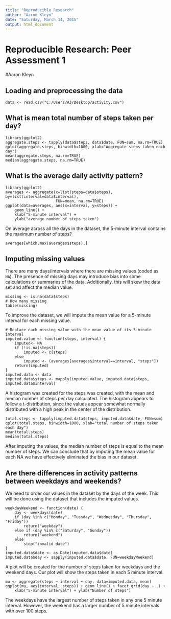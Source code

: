 ```yaml
---
title: "Reproducible Research"
author: "Aaron Kleyn"
date: "Saturday, March 14, 2015"
output: html_document
---
```

# Reproducible Research: Peer Assessment 1
#Aaron Kleyn

## Loading and preprocessing the data
```{r loaddata}
data <- read.csv("C:/Users/AJ/Desktop/activity.csv")
```

## What is mean total number of steps taken per day?
```{r}
library(ggplot2)
aggregate.steps <- tapply(data$steps, data$date, FUN=sum, na.rm=TRUE)
qplot(aggregate.steps, binwidth=1000, xlab="Aggregate steps taken each day")
mean(aggregate.steps, na.rm=TRUE)
median(aggregate.steps, na.rm=TRUE)
```

## What is the average daily activity pattern?
```{r}
library(ggplot2)
averages <- aggregate(x=list(steps=data$steps), by=list(interval=data$interval),
                      FUN=mean, na.rm=TRUE)
ggplot(data=averages, aes(x=interval, y=steps)) +
    geom_line() +
    xlab("5-minute interval") +
    ylab("average number of steps taken")
```

On average across all the days in the dataset, the 5-minute interval contains
the maximum number of steps?
```{r}
averages[which.max(averages$steps),]
```

## Imputing missing values

There are many days/intervals where there are missing values (coded as `NA`). The presence of missing days may introduce bias into some calculations or summaries of the data. Additionally, this will skew the data set and affect the median value.

```{r how_many_missing}
missing <- is.na(data$steps)
# How many missing
table(missing)
```

To improve the dataset, we will impute the mean value for a 5-minute interval for each missing value.

```{r}
# Replace each missing value with the mean value of its 5-minute interval
imputed.value <- function(steps, interval) {
    imputed<- NA
    if (!is.na(steps))
        imputed <- c(steps)
    else
        imputed <- (averages[averages$interval==interval, "steps"])
    return(imputed)
}
imputed.data <- data
imputed.data$steps <- mapply(imputed.value, imputed.data$steps, imputed.data$interval)
```
A histogram was created for the steps was created, with the mean and median number of steps per day calculated. The histogram appears to follow a t-distribution, since the values appear somewhat normally distributed with a high peak in the center of the distribution.
```{r}
total.steps <- tapply(imputed.data$steps, imputed.data$date, FUN=sum)
qplot(total.steps, binwidth=1000, xlab="total number of steps taken each day")
mean(total.steps)
median(total.steps)
```

After imputing the values, the median number of steps is equal to the mean number of steps. We can conclude that by imputing the mean value for each NA we have effectively eliminated the bias in our dataset. 

## Are there differences in activity patterns between weekdays and weekends?
We need to order our values in the dataset by the days of the week. 
This will be done using the dataset that includes the imputed values.

```{r}
weekdayWeekend <- function(date) {
    day <- weekdays(date)
    if (day %in% c("Monday", "Tuesday", "Wednesday", "Thursday", "Friday"))
        return("weekday")
    else if (day %in% c("Saturday", "Sunday"))
        return("weekend")
    else
        stop("invalid date")
}
imputed.data$date <- as.Date(imputed.data$date)
imputed.data$day <- sapply(imputed.data$date, FUN=weekdayWeekend)
```

A plot will be created for the number of steps taken for weekdays and the weekend days. Our plot will show the steps taken in each 5 minute interval.

```{r}
mu <- aggregate(steps ~ interval + day, data=imputed.data, mean)
ggplot(mu, aes(interval, steps)) + geom_line() + facet_grid(day ~ .) +
    xlab("5-minute interval") + ylab("Number of steps")
```

The weekdays have the largest number of steps taken in any one 5 minute interval. However, the weekend has a larger number of 5 minute intervals with over 100 steps.
